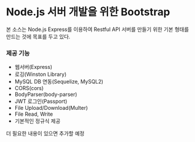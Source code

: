 # Node.js 서버 개발을 위한 Bootstrap

본 소스는 Node.js Express를 이용하여 Restful API 서버를 만들기 위한 기본 형태를 만드는 것에 목표를 두고 있다.

### 제공 기능
- 웹서버(Express)
- 로깅(Winston Library)
- MySQL DB 연동(Sequelize, MySQL2)
- CORS(cors)
- BodyParser(body-parser)
- JWT 로그인(Passport)
- File Upload/Download(Multer)
- File Read, Write
- 기본적인 정규식 제공

더 필요한 내용이 있으면 추가할 예정
